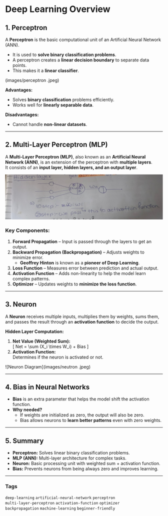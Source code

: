 # Deep Learning Overview

## 1. Perceptron
A **Perceptron** is the basic computational unit of an Artificial Neural Network (ANN).  
- It is used to **solve binary classification problems**.  
- A perceptron creates a **linear decision boundary** to separate data points.  
- This makes it a **linear classifier**.

(images/perceptron .jpeg)

**Advantages:**  
- Solves **binary classification** problems efficiently.  
- Works well for **linearly separable data**.  

**Disadvantages:**  
- Cannot handle **non-linear datasets**.  

---

## 2. Multi-Layer Perceptron (MLP)
A **Multi-Layer Perceptron (MLP)**, also known as an **Artificial Neural Network (ANN)**, is an extension of the perceptron with **multiple layers**.  
It consists of an **input layer, hidden layers, and an output layer**.

![MLP Diagram](images/pp.jpeg)

### Key Components:
1. **Forward Propagation** – Input is passed through the layers to get an output.  
2. **Backward Propagation (Backpropagation)** – Adjusts weights to minimize error.  
   - **Geoffrey Hinton** is known as a **pioneer of Deep Learning**.  
3. **Loss Function** – Measures error between prediction and actual output.  
4. **Activation Function** – Adds non-linearity to help the model learn complex patterns.  
5. **Optimizer** – Updates weights to **minimize the loss function**.

---

## 3. Neuron
A **Neuron** receives multiple inputs, multiplies them by weights, sums them, and passes the result through an **activation function** to decide the output.

**Hidden Layer Computation:**  
1. **Net Value (Weighted Sum):**  
   \[
   Net = \sum (X_i \times W_i) + Bias
   \]  
2. **Activation Function:**  
   Determines if the neuron is activated or not.

![Neuron Diagram](images/neutron .jpeg)

---

## 4. Bias in Neural Networks
- **Bias** is an extra parameter that helps the model shift the activation function.  
- **Why needed?**  
  - If weights are initialized as zero, the output will also be zero.  
  - Bias allows neurons to **learn better patterns** even with zero weights.

---

## 5. Summary
- **Perceptron:** Solves linear binary classification problems.  
- **MLP (ANN):** Multi-layer architecture for complex tasks.  
- **Neuron:** Basic processing unit with weighted sum + activation function.  
- **Bias:** Prevents neurons from being always zero and improves learning.

---

### Tags
`deep-learning` `artificial-neural-network` `perceptron`  
`multi-layer-perceptron` `activation-function` `optimizer`  
`backpropagation` `machine-learning` `beginner-friendly`
